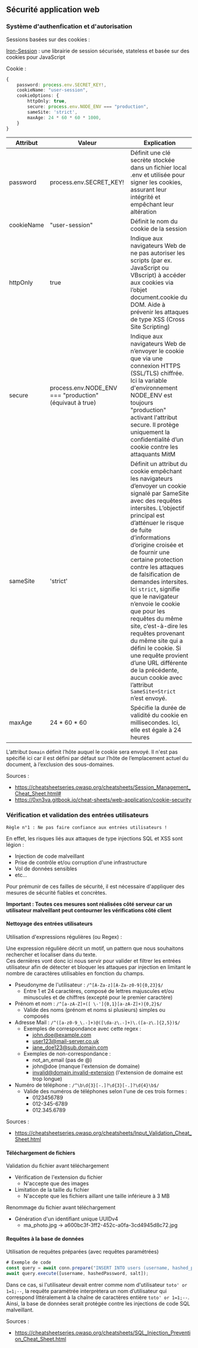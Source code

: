 ## Sécurité application web

### Système d'authenfication et d'autorisation

Sessions basées sur des cookies : 

[Iron-Session](https://github.com/vvo/iron-session) : une librairie de session sécurisée, stateless et basée sur des cookies pour JavaScript

Cookie : 
```ts
{
    password: process.env.SECRET_KEY!,
    cookieName: "user-session",
    cookieOptions: {
        httpOnly: true,
        secure: process.env.NODE_ENV === "production",
        sameSite: 'strict',
        maxAge: 24 * 60 * 60 * 1000,
    }
}
```

| Attribut | Valeur | Explication |
| -------- | ------ | ----------- |
| password | process.env.SECRET_KEY! | Définit une clé secrète stockée dans un fichier local .env  et utilisée pour signer les cookies, assurant leur intégrité et empêchant leur altération |
| cookieName | "user-session" | Définit le nom du cookie de la session |
| httpOnly | true | Indique aux navigateurs Web de ne pas autoriser les scripts (par ex. JavaScript ou VBscript) à accéder aux cookies via l’objet document.cookie du DOM. Aide à prévenir les attaques de type XSS (Cross Site Scripting) |
| secure | process.env.NODE_ENV === "production" (équivaut à true) | Indique aux navigateurs Web de n’envoyer le cookie que via une connexion HTTPS (SSL/TLS) chiffrée. Ici la variable d'environnement NODE_ENV est toujours "production" activant l'attribut secure. Il protège uniquement la confidentialité d’un cookie contre les attaquants MitM |
| sameSite | 'strict' | Définit un attribut du cookie empêchant les navigateurs d’envoyer un cookie signalé par SameSite avec des requêtes intersites. L’objectif principal est d’atténuer le risque de fuite d’informations d’origine croisée et de fournir une certaine protection contre les attaques de falsification de demandes intersites. Ici `strict`, signifie que le navigateur n’envoie le cookie que pour les requêtes du même site, c’est-à-dire les requêtes provenant du même site qui a défini le cookie. Si une requête provient d’une URL différente de la précédente, aucun cookie avec l’attribut `SameSite=Strict` n’est envoyé. |
| maxAge | 24 * 60 * 60 | Spécifie la durée de validité du cookie en millisecondes. Ici, elle est égale à 24 heures |  

L’attribut `Domain` définit l’hôte auquel le cookie sera envoyé. Il n'est pas spécifié ici car il est défini par défaut sur l’hôte de l’emplacement actuel du document, à l’exclusion des sous-domaines.

Sources : 
- https://cheatsheetseries.owasp.org/cheatsheets/Session_Management_Cheat_Sheet.html#
- https://0xn3va.gitbook.io/cheat-sheets/web-application/cookie-security


### Vérification et validation des entrées utilisateurs

`Règle n°1 : Ne pas faire confiance aux entrées utilisateurs !`   

En effet, les risques liés aux attaques de type injections SQL et XSS sont légion :  

- Injection de code malveillant
- Prise de contrôle et/ou corruption d'une infrastructure
- Vol de données sensibles
- etc...

Pour prémunir de ces failles de sécurité, il est nécessaire d'appliquer des mesures de sécurité fiables et concrètes.  

**Important : Toutes ces mesures sont réalisées côté serveur car un utilisateur malveillant peut contourner les vérifications côté client** 

#### Nettoyage des entrées utilisateurs

Utilisation d'expressions régulières (ou Regex) :

Une expression régulière décrit un motif, un pattern que nous souhaitons rechercher et localiser dans du texte.  
Ces dernières vont donc ici nous servir pour valider et filtrer les entrées utilisateur afin de détecter et bloquer les attaques par injection en limitant le nombre de caractères utilisables en fonction du champs.  

- Pseudonyme de l'utilisateur : `/^[A-Za-z][A-Za-z0-9]{0,23}$/`
  - Entre 1 et 24 caractères, composé de lettres majuscules et/ou minuscules et de chiffres (excepté pour le premier caractère)
- Prénom et nom : `/^[a-zA-Z]+([ \-']{0,1}[a-zA-Z]+){0,2}$/`
  - Valide des noms (prénom et noms si plusieurs) simples ou composés
- Adresse Mail : `/^([a-z0-9_\.-]+)@([\da-z\.-]+)\.([a-z\.]{2,5})$/`
  - Exemples de correspondance avec cette regex :
    - john.doe@example.com
    - user123@mail-server.co.uk
    - jane_doe123@sub.domain.com
  - Exemples de non-correspondance :
    - not_an_email (pas de @)
    - john@doe (manque l'extension de domaine)
    - invalid@domain.invalid-extension (l'extension de domaine est trop longue)
- Numéro de téléphone : `/^\b\d{3}[-.]?\d{3}[-.]?\d{4}\b$/`  
  - Valide des numéros de téléphones selon l'une de ces trois formes :
    - 0123456789
    - 012-345-6789
    - 012.345.6789

Sources :  
- https://cheatsheetseries.owasp.org/cheatsheets/Input_Validation_Cheat_Sheet.html

#### Téléchargement de fichiers  

Validation du fichier avant téléchargement  

- Vérification de l'extension du fichier
  - N'accepte que des images
- Limitation de la taille du fichier
  - N'accepte que les fichiers aillant une taille inférieure à 3 MB

Renommage du fichier avant téléchargement  

- Génération d'un identifiant unique UUIDv4
  - ma_photo.jpg -> a600bc3f-3ff2-452c-a0fa-3cd4945d8c72.jpg

#### Requêtes à la base de données

Utilisation de requêtes préparées (avec requêtes paramétrées)

```ts
# Exemple de code
const query = await conn.prepare("INSERT INTO users (username, hashed_password, salt, is_admin) VALUES (?, ?, ?, FALSE)");
await query.execute([username, hashedPassword, salt]);
```

Dans ce cas, si l'utilisateur devait entrer comme nom d'utilisateur `toto' or 1=1;--`, la requête paramétrée interprètera un nom d’utilisateur qui correspond littéralement à la chaîne de caractères entière `toto' or 1=1;--`. Ainsi, la base de données serait protégée contre les injections de code SQL malveillant.

Sources :
- https://cheatsheetseries.owasp.org/cheatsheets/SQL_Injection_Prevention_Cheat_Sheet.html